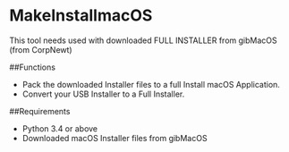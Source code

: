 # MakeInstallmacOS

This tool needs used with downloaded FULL INSTALLER from gibMacOS (from CorpNewt)

##Functions

- Pack the downloaded Installer files to a full Install macOS Application.
- Convert your USB Installer to a Full Installer.

##Requirements

- Python 3.4 or above
- Downloaded macOS Installer files from gibMacOS